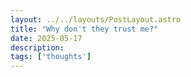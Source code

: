 ```yaml
---
layout: ../../layouts/PostLayout.astro
title: "Why don't they trust me?"
date: 2025-05-17
description: 
tags: ['thoughts']
---
```


